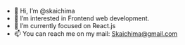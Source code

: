 - 👋 Hi, I’m @skaichima
- 👀 I’m interested in Frontend web development.
- 🌱 I’m currently focused on React.js
- 📫 You can reach me on my mail: Skaichima@gmail.com
